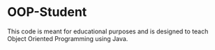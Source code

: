 # OOP-Student
This code is meant for educational purposes and is designed to teach Object Oriented Programming using Java.
